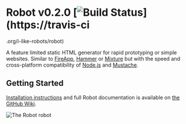 # Robot v0.2.0 [![Build Status](https://api.travis-ci.org/i-like-robots/robot.png?branch=0.2.0)](https://travis-ci
.org/i-like-robots/robot)

A feature limited static HTML generator for rapid prototyping or simple websites. Similar to [FireApp](http://fireapp.handlino.com/), [Hammer](http://hammerformac.com/) or [Mixture](http://mixture.io/) but with the speed and cross-platform compatibility of [Node.js](http://nodejs.org/) and [Mustache](http://mustache.github.com/).

## Getting Started

[Installation instructions](https://github.com/i-like-robots/robot/wiki/Installation) and full Robot documentation is available on [the GitHub Wiki](https://github.com/i-like-robots/robot/wiki).

![The Robot robot](https://dl.dropbox.com/u/2664340/Robot.png)